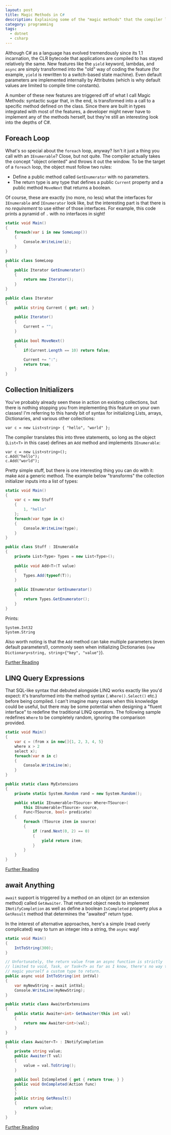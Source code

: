 ```yaml
---
layout: post
title: Magic Methods in C#
description: Explaining some of the "magic methods" that the compiler looks for that aren't bound to an interface.
category: programming
tags:
  - dotnet
  - csharp
---
```


Although C# as a language has evolved tremendously since its 1.1 incarnation,
the CLR bytecode that applications are compiled to has stayed relatively
the same. New features like the `yield` keyword, lambdas, and `async` are
simply transformed into the "old" way of coding the feature (for example,
`yield` is rewritten to a switch-based state machine). Even default parameters
are implemented internally by Attributes (which is why default values are
limited to compile time constants).

A number of these new features are triggered off of what I call Magic Methods:
syntactic sugar that, in the end, is transformed into a call to a specific
method defined on the class. Since there are built in types integrated with
most of the features, a developer might never have to implement any of the
methods herself, but they're still an interesting look into the depths of C#.

Foreach Loop
------------

What's so special about the `foreach` loop, anyway? Isn't it just a thing you
call with an `IEnumerable`? Close, but not quite. The compiler actually takes
the concept "object oriented" and throws it out the window. To be the target of
a `foreach` loop, the object must follow two rules:

* Define a public method called `GetEnumerator` with no parameters.
* The return type is any type that defines a public `Current` property and
	a public method `MoveNext` that returns a boolean.

Of course, these are exactly (no more, no less) what the interfaces for 
`IEnumerable` and `IEnumerator` look like, but the interesting part is that
there is no *requirement* to use either of those interfaces. For example, this
code prints a pyramid of `.` with no interfaces in sight!

```csharp
static void Main()
{
    foreach(var i in new SomeLoop())
    {
        Console.WriteLine(i);
    }
}

public class SomeLoop
{
    public Iterator GetEnumerator()
    {
        return new Iterator();
    }
}

public class Iterator
{
    public string Current { get; set; }
    
    public Iterator()
    {
        Current = "";
    }
    
    public bool MoveNext()
    {
        if(Current.Length == 10) return false;
        
        Current += ":";
        return true;
    }
}
```

Collection Initializers
-----------------------

You've probably already seen these in action on existing collections, but
there is nothing stopping you from implementing this feature on your own
classes! I'm referring to this handy bit of syntax for initializing Lists,
arrays, Dictionaries, and various other collections:

    var c = new List<string> { "hello", "world" };

The compiler translates this into three statements, so long as the object
(`List<T>` in this case) defines an `Add` method and implements `IEnumerable`:

    var c = new List<string>();
	c.Add("hello");
	c.Add("world");

Pretty simple stuff, but there is one interesting thing you can do with it:
make `Add` a generic method. The example below "transforms" the collection
initializer inputs into a list of types:

```csharp
static void Main()
{
    var c = new Stuff
    {
        1, "hello"
    };
    foreach(var type in c)
    {
        Console.WriteLine(type);
    }
}

public class Stuff : IEnumerable
{
    private List<Type> Types = new List<Type>();
    
    public void Add<T>(T value)
    {
        Types.Add(typeof(T));
    }
    
    public IEnumerator GetEnumerator()
    {
        return Types.GetEnumerator();
    }
}
```

Prints:

    System.Int32
	System.String

Also worth noting is that the `Add` method can take multiple parameters (even
default parameters!), commonly seen when initializing Dictionaries
(`new Dictionary<string, string>{"key", "value"}`).

[Further Reading](http://msdn.microsoft.com/en-us/library/vstudio/bb384062.aspx)

LINQ Query Expressions
----------------------

That SQL-like syntax that debuted alongside LINQ works exactly like you'd
expect: it's transformed into the method syntax (`.Where().Select()` etc.)
before being compiled. I can't imagine many cases when this knowledge could
be useful, but there may be some potential when designing a "fluent interface"
to redefine the traditional LINQ operators. The following sample redefines 
`Where` to be completely random, ignoring the comparison provided.

```csharp
static void Main()
{
    var c = (from x in new[]{1, 2, 3, 4, 5}
    where x > 2
    select x);
	foreach(var m in c)
	{
		Console.WriteLine(m);
	}
}

public static class MyExtensions
{
    private static System.Random rand = new System.Random();

    public static IEnumerable<TSource> Where<TSource>( 
        this IEnumerable<TSource> source, 
        Func<TSource, bool> predicate)
    {
        foreach (TSource item in source) 
        { 
            if (rand.Next(0, 2) == 0) 
            { 
                yield return item; 
            }
        }
    }
}
```

[Further Reading](http://msmvps.com/blogs/jon_skeet/archive/2010/09/03/reimplementing-linq-to-objects-part-2-quot-where-quot.aspx)

await Anything
--------------

`await` support is triggered by a method on an object (or an extension method)
called `GetAwaiter`. That returned object needs to implement
`INotifyCompletion` as well as define a boolean
`IsCompleted` property plus a `GetResult` method that determines the "awaited"
return type.

In the interest of alternative approaches, here's a simple (read overly
complicated) way to turn an integer into a string, the `async` way!

```csharp
static void Main()
{
    IntToString(300);
}

// Unfortunately, the return value from an async function is strictly
// limited to void, Task, or Task<T> as far as I know, there's no way to
// magic yourself a custom type to return.
public async void IntToString(int intVal)
{
    var myNewString = await intVal;
    Console.WriteLine(myNewString);
}

public static class AwaiterExtensions
{
    public static Awaiter<int> GetAwaiter(this int val)
    {
        return new Awaiter<int>(val);
    }
}

public class Awaiter<T> : INotifyCompletion
{
    private string value;
    public Awaiter(T val)
    {
        value = val.ToString();
    }

    public bool IsCompleted { get { return true; } }
    public void OnCompleted(Action func)
    {
    }
    public string GetResult()
    {
        return value;
    }
}
```

[Further Reading](http://blogs.msdn.com/b/pfxteam/archive/2011/01/13/10115642.aspx)

